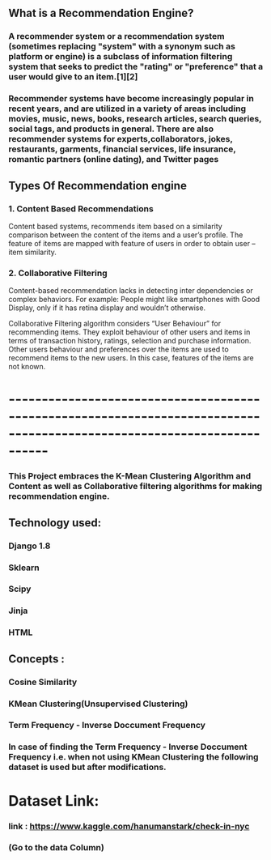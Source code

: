 
## What is a Recommendation Engine?

### A recommender system or a recommendation system (sometimes replacing "system" with a synonym such as platform or engine) is a subclass of information filtering system that seeks to predict the "rating" or "preference" that a user would give to an item.[1][2]

### Recommender systems have become increasingly popular in recent years, and are utilized in a variety of areas including movies, music, news, books, research articles, search queries, social tags, and products in general. There are also recommender systems for experts,collaborators, jokes, restaurants, garments, financial services, life insurance, romantic partners (online dating), and Twitter pages

## Types Of Recommendation engine
 ### 1. Content Based Recommendations

Content based systems, recommends item based on a similarity comparison between the content of the items and a user’s profile. The feature of items are mapped with feature of users in order to obtain user – item similarity.

### 2. Collaborative Filtering

Content-based recommendation lacks in detecting inter dependencies or complex behaviors. For example: People might like smartphones with Good Display, only if it has retina display and wouldn’t otherwise.

Collaborative Filtering algorithm considers “User Behaviour” for recommending items. They exploit behaviour of other users and items in terms of transaction history, ratings, selection and purchase information. Other users behaviour and preferences over the items are used to recommend items to the new users. In this case, features of the items are not known.


# ------------------------------------------------------------------------------------------------------------------------

### This Project embraces the K-Mean Clustering Algorithm and Content as well as Collaborative filtering algorithms for making recommendation engine.

## Technology used:

### Django 1.8
### Sklearn
### Scipy
### Jinja
### HTML

## Concepts :

### Cosine Similarity
### KMean Clustering(Unsupervised Clustering)
### Term Frequency - Inverse Doccument Frequency

### In case of finding the Term Frequency - Inverse Doccument Frequency i.e. when not using KMean Clustering the following dataset is used but after modifications.

# Dataset Link:
### link : https://www.kaggle.com/hanumanstark/check-in-nyc
### (Go to the data Column)



